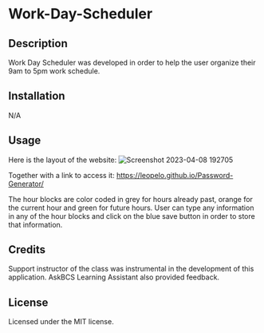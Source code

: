 # Work-Day-Scheduler
## Description
Work Day Scheduler was developed in order to help the user organize their 9am to 5pm work schedule.

## Installation

N/A

## Usage

Here is the layout of the website:
![Screenshot 2023-04-08 192705](https://user-images.githubusercontent.com/127148387/230746692-11a6c1de-2361-405c-953e-e3f9e1991b85.png)

Together with a link to access it: https://leopelo.github.io/Password-Generator/

The hour blocks are color coded in grey for hours already past, orange for the current hour and green for future hours. User can type any information in any of the hour blocks and click on the blue save button in order to store that information.
## Credits
Support instructor of the class was instrumental in the development of this application. AskBCS Learning Assistant also provided feedback.

## License

Licensed under the MIT license.
